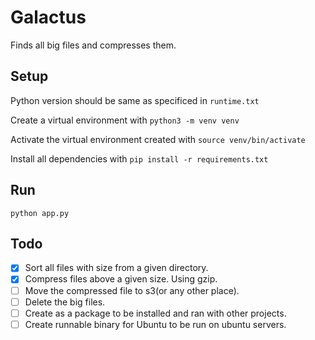 # Galactus

Finds all big files and compresses them.

## Setup

Python version should be same as specificed in `runtime.txt`

Create a virtual environment with `python3 -m venv venv`

Activate the virtual environment created with `source venv/bin/activate`

Install all dependencies with `pip install -r requirements.txt`

## Run

```
python app.py
```

## Todo

- [x] Sort all files with size from a given directory.
- [x] Compress files above a given size. Using gzip.
- [ ] Move the compressed file to s3(or any other place).
- [ ] Delete the big files.
- [ ] Create as a package to be installed and ran with other projects.
- [ ] Create runnable binary for Ubuntu to be run on ubuntu servers.
